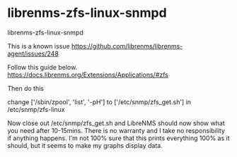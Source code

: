 # librenms-zfs-linux-snmpd
librenms-zfs-linux-snmpd

This is a known issue
https://github.com/librenms/librenms-agent/issues/248

Follow this guide below.
https://docs.librenms.org/Extensions/Applications/#zfs

Then do this 

change ['/sbin/zpool', 'list', '-pH'] to ['/etc/snmp/zfs_get.sh'] in /etc/snmp/zfs-linux


Now close out /etc/snmp/zfs_get.sh and LibreNMS should now show what you need after 10-15mins. There is no warranty and I take no responsibility if anything happens. I'm not 100% sure that this prints everything 100% as it should, but it seems to make my graphs display data. 
